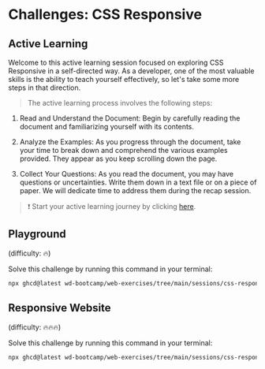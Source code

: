 # Challenges: CSS Responsive

## Active Learning

Welcome to this active learning session focused on exploring CSS Responsive in a self-directed way. As a developer, one of the most valuable skills is the ability to teach yourself effectively, so let's take some more steps in that direction.

> The active learning process involves the following steps:

1. Read and Understand the Document: Begin by carefully reading the document and familiarizing yourself with its contents.

1. Analyze the Examples: As you progress through the document, take your time to break down and comprehend the various examples provided. They appear as you keep scrolling down the page.

1. Collect Your Questions: As you read the document, you may have questions or uncertainties. Write them down in a text file or on a piece of paper. We will dedicate time to address them during the recap session.

> ❗️ Start your active learning journey by clicking [here](https://web-active-learning.vercel.app/documents/css-responsive).

## Playground

(difficulty: 🔥)

Solve this challenge by running this command in your terminal:

```bash
npx ghcd@latest wd-bootcamp/web-exercises/tree/main/sessions/css-responsive/playground
```

## Responsive Website

(difficulty: 🔥🔥🔥)

Solve this challenge by running this command in your terminal:

```bash
npx ghcd@latest wd-bootcamp/web-exercises/tree/main/sessions/css-responsive/responsive-website
```
